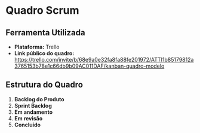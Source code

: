 # Quadro Scrum

## Ferramenta Utilizada
- **Plataforma:** Trello
- **Link público do quadro:** https://trello.com/invite/b/68e9a0e32fa8fa88fe201972/ATTI1b85179812a3765153b78e1c66db9b09AC011DAF/kanban-quadro-modelo

## Estrutura do Quadro

1. **Backlog do Produto** 
2. **Sprint Backlog** 
3. **Em andamento** 
4. **Em revisão**
5. **Concluído**
